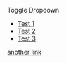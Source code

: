<go-button id="test">Toggle Dropdown</go-button>
<go-dropdown id="dd" trigger-id="test">
  <ul>
    <li><a href="#1">Test 1</a></li>
    <li><a href="#2">Test 2</a></li>
    <li><a href="#3">Test 3</a></li>
  </ul>
</go-dropdown>
<a href="#">another link</a>

<script>
  const button = document.querySelector('#test');
  const dd = document.querySelector('#dd');
  button.addEventListener('click', () => {
    dd.isActive = !dd.isActive;
  });
</script>